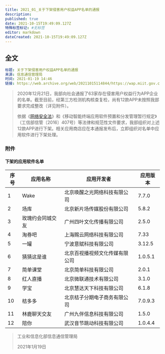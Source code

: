 ```yaml
---
title: 2021_01_关于下架侵害用户权益APP名单的通报
description: 
published: true
date: 2021-10-15T19:49:09.127Z
特殊标签标记: #无标签
editor: markdown
dateCreated: 2021-10-15T19:49:09.127Z
---
```


## 全文

```YAML
标题: 关于下架侵害用户权益APP名单的通报
来源: 信息通信管理局
时间: 2021-01-19 14:46
链接: https://web.archive.org/web/20211015114844/https://wap.miit.gov.cn/gyhxxhb/jgsj/xxtxglj/APPqhyhqyzxzzxd/tzgg/art/2021/art_8eefa32c3ba943429b2e151657e1fae1.html
```

> 2020年12月21日，我部向社会通报了63家存在侵害用户权益行为APP企业的名单。截至目前，经第三方检测机构核查复检，尚有12款APP未按照我部要求完成整改（详见附件）。
>
> 依据《[网络安全法](/rule/普通法律/中华人民共和国网络安全法.md)》和《移动智能终端应用软件预置和分发管理暂行规定》（工信部信管〔2016〕407号）等法律和规范性文件要求，我部组织对上述12款APP进行下架。相关应用商店应在本通报发布后，立即组织对名单中应用软件进行下架处理。

### 附件

#### 下架的应用软件名单

| 序号 | 应用名称         | 应用开发者                     | 应用版本 |
| ---- | ---------------- | ------------------------------ | -------- |
| 1    | Wake             | 北京唤醒之光网络科技有限公司   | 7.7.0    |
| 2    | 场库             | 北京新片场传媒股份有限公司     | 5.8.2    |
| 3    | 玫瑰约会同城交友 | 广州四叶文化传播有限公司       | 2.5.0    |
| 4    | 淘券吧           | 上海赐云网络科技有限公司       | 7.33     |
| 5    | 一罐             | 宁波意赋科技有限公司           | 3.12.5   |
| 6    | 猜猜这是谁       | 北京百视播视频文化传媒有限公司 | 1.0.5.1  |
| 7    | 简单课堂         | 北京简单科技有限公司           | 2.0.1    |
| 8    | 红人直播         | 北京微联通技术有限公司         | 3.1.0    |
| 9    | 学宝             | 北京慧达天下科技有限公司       | 6.1.8    |
| 10   | 桔多多           | 北京桔子分期电子商务有限公司   | 7.0.9.3  |
| 11   | 林鹿聊天交友     | 广州九伴信息科技有限公司       | 1.5.0    |
| 12   | 陪你             | 武汉音节跳动科技有限公司       | 1.0.4.4  |

> 工业和信息化部信息通信管理局
>
> 2021年1月19日
